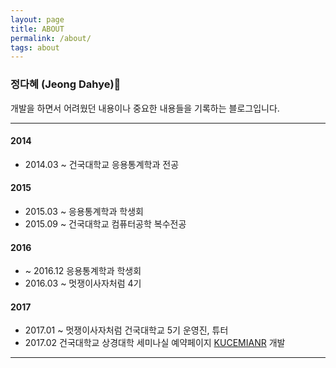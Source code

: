 ```yaml
---
layout: page
title: ABOUT
permalink: /about/
tags: about
---
```


### 정다혜 (Jeong Dahye)🦁

개발을 하면서 어려웠던 내용이나 중요한 내용들을 기록하는 블로그입니다.
<hr>

#### 2014
* 2014.03 ~ 건국대학교 응용통계학과 전공

#### 2015
* 2015.03 ~ 응용통계학과 학생회
* 2015.09 ~ 건국대학교 컴퓨터공학 복수전공

#### 2016
* ~ 2016.12  응용통계학과 학생회
* 2016.03 ~ 멋쟁이사자처럼 4기
      
#### 2017
* 2017.01 ~ 멋쟁이사자처럼 건국대학교 5기 운영진, 튜터
* 2017.02 건국대학교 상경대학 세미나실 예약페이지 <a href="//kuceminar.com">KUCEMIANR</a> 개발

<hr>
